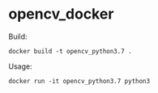 # opencv_docker
Build:
```
docker build -t opencv_python3.7 .
```

Usage:
```
docker run -it opencv_python3.7 python3
```
